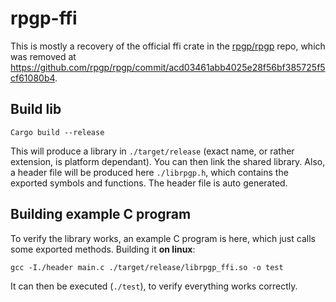 # rpgp-ffi

This is mostly a recovery of the official ffi crate in the [rpgp/rpgp](github.com/rpgp/rpgp) repo,
which was removed at https://github.com/rpgp/rpgp/commit/acd03461abb4025e28f56bf385725f5cf61080b4.

## Build lib

`Cargo build --release`

This will produce a library in `./target/release` (exact name, or rather extension, is
platform dependant). You can then link the shared library. Also, a header file will
be produced here `./librpgp.h`, which contains the exported symbols and functions.
The header file is auto generated.

## Building example C program

To verify the library works, an example C program is here, which just calls some
exported methods. Building it **on linux**:

`gcc -I./header main.c ./target/release/librpgp_ffi.so -o test`

It can then be executed (`./test`), to verify everything works correctly.
